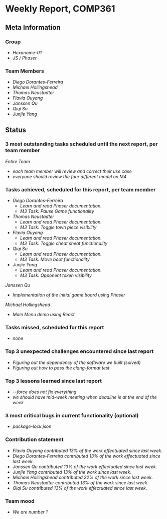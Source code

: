 # Weekly Report, COMP361

## Meta Information

### Group

 * *Hexanome-01*
 * *JS / Phaser*

### Team Members

 * *Diego Dorantes-Ferreira*
 * *Michael Hollingshead*
 * *Thomas Neustadter*
 * *Flavia Ouyang*
 * *Janssen Qu*
 * *Qiqi Su*
 * *Junjie Yang*

## Status

### 3 most outstanding tasks scheduled until the next report, per team member

 *Entire Team*
  * *each team member will review and correct their use case*
  * *everyone should review the four different model on M4*


### Tasks achieved, scheduled for this report, per team member

 * *Diego Dorantes-Ferreira*
   * *Learn and read Phaser documentation.*
   * *M3 Task: Pause Game functionality*
 * *Thomas Neustadter*
   * *Learn and read Phaser documentation.*
   * *M3 Task: Toggle town piece visibility*
 * *Flavia Ouyang*
   * *Learn and read Phaser documentation.*
   * *M3 Task: Toggle cheat sheat functionality*
 * *Qiqi Su*
   * *Learn and read Phaser documentation.*
   * *M3 Task: Move boot functionality*
 * *Junjie Yang*
   * *Learn and read Phaser documentation.*
   * *M3 Task: Opponent token visibility*

*Janssen Qu*
  * *Implementation of the initial game board using Phaser*

*Michael Hollingshead*
  * *Main Menu demo using React*

### Tasks missed, scheduled for this report

* *none*

### Top 3 unexpected challenges encountered since last report

 * *Figuring out the dependency of the software we built (solved)*
 * *Figuring out how to pass the clang-format test*

### Top 3 lessons learned since last report

 * *--force does not fix everything*
 * *we should have mid-week meeting when deadline is at the end of the week*

### 3 most critical bugs in current functionality (optional)

 * *package-lock.json*

### Contribution statement

 * *Flavia Ouyang contributed 13% of the work effectuated since last week.*
 * *Diego Dorantes-Ferreira contributed 13% of the work effectuated since last week.*
 * *Janssen Qu contributed 13% of the work effectuated since last week.*
 * *Junjie Yang contributed 13% of the work since last week.*
 * *Michael Hollingshead contributed 22% of the work since last week.*
 * *Thomas Neustadter contributed 13% of the work since last week.*
 * *Qiqi Su contributed 13% of the work effectuated since last week.*

### Team mood
 * *We are number 1*
